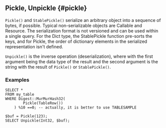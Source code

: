 ## Pickle, Unpickle {#pickle}

`Pickle()` and `StablePickle()` serialize an arbitrary object into a sequence of bytes, if possible. Typical non-serializable objects are Callable and Resource. The serialization format is not versioned and can be used within a single query. For the Dict type, the StablePickle function pre-sorts the keys, and for Pickle, the order of dictionary elements in the serialized representation isn't defined.

`Unpickle()` is the inverse operation (deserialization), where with the first argument being the data type of the result and the second argument is the string with the result of `Pickle()` or `StablePickle()`.

### Examples

```yql
SELECT *
FROM my_table
WHERE Digest::MurMurHash32(
        Pickle(TableRow())
    ) %10 ==0; -- actually, it is better to use TABLESAMPLE

$buf = Pickle(123);
SELECT Unpickle(Int32, $buf);
```

